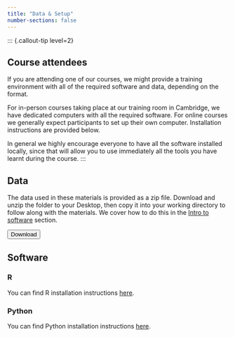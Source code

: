 ```yaml
---
title: "Data & Setup"
number-sections: false
---
```


<!-- 
Note for Training Developers:
We provide instructions for commonly-used software as commented sections below.
Uncomment the sections relevant for your materials, and add additional instructions where needed (e.g. specific packages used).
Note that we use tabsets to provide instructions for all three major operating systems.
-->

::: {.callout-tip level=2}
## Course attendees

If you are attending one of our courses, we might provide a training environment with all of the required software and data, depending on the format.

For in-person courses taking place at our training room in Cambridge, we have dedicated computers with all the required software. For online courses we generally expect participants to set up their own computer. Installation instructions are provided below.

In general we highly encourage everyone to have all the software installed locally, since that will allow you to use immediately all the tools you have learnt during the course.
:::

## Data

The data used in these materials is provided as a zip file. 
Download and unzip the folder to your Desktop, then copy it into your working directory to follow along with the materials. We cover how to do this in the [Intro to software](materials/da1-01-intro-software.qmd) section.

<!-- Note for Training Developers: add the link to 'href' -->
<a href="https://github.com/cambiotraining/data-analysis-in-r-and-python/raw/refs/heads/main/data.zip">
  <button class="btn"><i class="fa fa-download"></i> Download</button>
</a>

## Software

### R

You can find R installation instructions [here](https://cambiotraining.github.io/software-installation/materials/r-base.html).

### Python

You can find Python installation instructions [here](https://cambiotraining.github.io/software-installation/materials/python-base.html).
